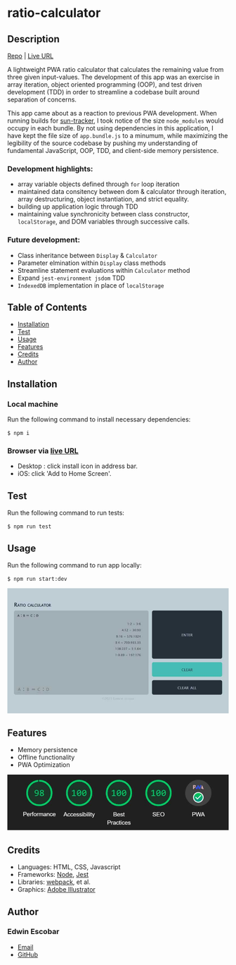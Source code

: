 
# ratio-calculator

## Description
[Repo](https://github.com/escowin/ratio-calculator) |
[Live URL](https://escowin.github.io/ratio-calculator)
    
A lightweight PWA ratio calculator that calculates the remaining value from three given input-values. The development of this app was an exercise in array iteration, object oriented programming (OOP), and test driven development (TDD) in order to streamline a codebase built around separation of concerns.

This app came about as a reaction to previous PWA development. When running builds for [sun-tracker](https://github.com/escowin/sun-tracker), I took notice of the size `node_modules` would occupy in each bundle. By not using dependencies in this application, I have kept the file size of `app.bundle.js` to a minumum, while maximizing the legibility of the source codebase by pushing my understanding of fundamental JavaScript, OOP, TDD, and client-side memory persistence.  

### Development highlights:
- array variable objects defined through `for` loop iteration
- maintained data consitency between dom & calculator through iteration, array destructuring, object instantiation, and strict equality.
- building up application logic through TDD
- maintaining value synchronicity between class constructor, `localStorage`, and DOM variables through successive calls.

### Future development:
- Class inheritance between `Display` & `Calculator`
- Parameter elmination within `Display` class methods
- Streamline statement evaluations within `Calculator` method
- Expand `jest-environment jsdom` TDD
- `IndexedDB` implementation in place of `localStorage`

## Table of Contents
- [Installation](#installation)
- [Test](#test)
- [Usage](#usage)
- [Features](#features)
- [Credits](#credits)
- [Author](#author)

## Installation
### Local machine
Run the following command to install necessary dependencies:
```
$ npm i
```

### Browser via [live URL](https://escowin.github.io/ratio-calculator)
- Desktop : click install icon in address bar.
- iOS: click 'Add to Home Screen'.

## Test
Run the following command to run tests:
```
$ npm run test
```

## Usage
Run the following command to run app locally:
```
$ npm run start:dev
```

![desktop](./assets/img/display.jpg)

## Features
- Memory persistence
- Offline functionality
- PWA Optimization

![lighthouse audit](./assets/img/lighthouse-audit.jpg)

## Credits
- Languages: HTML, CSS, Javascript
- Frameworks: [Node](https://nodejs.org/en), [Jest](https://jestjs.io/)
- Libraries: [webpack](https://github.com/webpack/webpack), et al.
- Graphics: [Adobe Illustrator](https://www.adobe.com/products/illustrator.html)

## Author
### Edwin Escobar
- [Email](mailto:edwin@escowinart.com)
- [GitHub](https://github.com/escowin)
